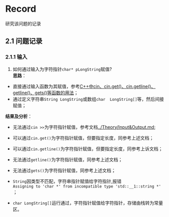 # Record
研究该问题的记录    
## 2.1 问题记录
### 2.1.1 输入
1. 如何通过输入为字符指针`char* pLongString`赋值?  
**思路**：
 + 直接通过输入函数为其赋值，参考[C++中cin、cin.get()、cin.getline()、getline()、gets()等函数的用法](https://www.cnblogs.com/flatfoosie/archive/2010/12/22/1914055.html)；
 + 通过定义字符串`String LongString`或数组`char 
 LongString[]`等，然后间接赋值；  
 
 **结果及分析**：
   
 + 无法通过`cin >>`为字符指针赋值，参考文档[../Theory/Input&Output.md](../Theory/Input&Output.md);
 + 可以通过`cin.get()`为字符指针赋值，但要指定长度，同参考上述文档；  
 + 可以通过`cin.getline()`为字符指针赋值，但要指定长度，同参考上诉文档；
 + 无法通过`getline()`为字符指针赋值，同参考上述文档；
 + 无法通过`gets()`为字符指针赋值，同参考上述文档；
 
 + `String`因类型不匹配，字符串指针赋值给字符指针,报错  
 `Assigning to 'char *' from incompatible type 'std::__1::string *' `；
 + `char LongString[]`运行通过，字符指针赋值给字符指针，存储由栈转为常量区。

